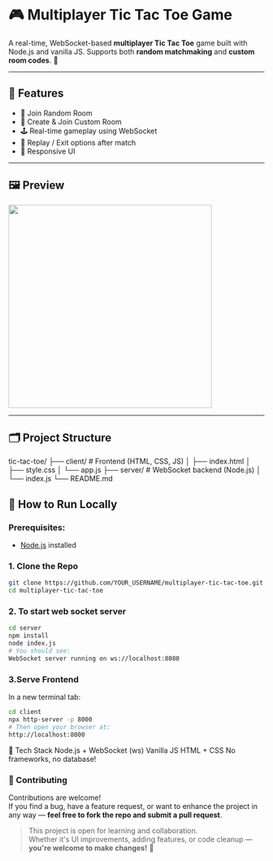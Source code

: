 # 🎮 Multiplayer Tic Tac Toe Game

A real-time, WebSocket-based **multiplayer Tic Tac Toe** game built with Node.js and vanilla JS. Supports both **random matchmaking** and **custom room codes**. 🎯

---

## 🌟 Features

- 🔁 Join Random Room
- 🔐 Create & Join Custom Room
- 🕹️ Real-time gameplay using WebSocket
- 🔄 Replay / Exit options after match
- 🎨 Responsive UI

---

## 🖼️ Preview

<img src="https://i.imgur.com/2YrHqZK.png" width="400" />

---

## 🗂️ Project Structure
tic-tac-toe/
├── client/ # Frontend (HTML, CSS, JS)
│ ├── index.html
│ ├── style.css
│ └── app.js
├── server/ # WebSocket backend (Node.js)
│ └── index.js
└── README.md

## 🚀 How to Run Locally

### Prerequisites:
- [Node.js](https://nodejs.org/) installed

### 1. Clone the Repo

```bash
git clone https://github.com/YOUR_USERNAME/multiplayer-tic-tac-toe.git
cd multiplayer-tic-tac-toe
```
### 2. To start web socket server
```bash
cd server
npm install
node index.js
# You should see:
WebSocket server running on ws://localhost:8080
```


### 3.Serve Frontend
In a new terminal tab:
```bash
cd client
npx http-server -p 8000
# Then open your browser at:
http://localhost:8000
```

🧠 Tech Stack
Node.js + WebSocket (ws)
Vanilla JS
HTML + CSS
No frameworks, no database!

### 🤝 Contributing

Contributions are welcome!  
If you find a bug, have a feature request, or want to enhance the project in any way — **feel free to fork the repo and submit a pull request**.

> This project is open for learning and collaboration.  
> Whether it's UI improvements, adding features, or code cleanup — **you're welcome to make changes!** 🙌

